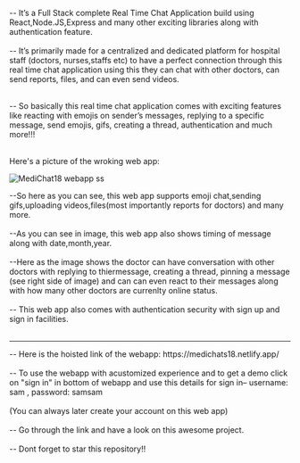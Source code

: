 -- It’s a Full Stack complete Real Time Chat Application build using React,Node.JS,Express and many other exciting libraries along with authentication feature.
<br></br>
-- It’s primarily made for a centralized and dedicated platform for hospital staff (doctors, nurses,staffs etc) to have a perfect connection through this real time chat    application using this they can chat with other doctors, can send reports, files, and can even send videos.
<br></br>

-- So basically this real time chat application comes with exciting features like reacting with emojis on sender’s messages, replying to a specific message, send emojis,    gifs, creating a thread, authentication and much more!!!
<br></br>

Here's a picture of the wroking web app:


![MediChat18 webapp ss](https://user-images.githubusercontent.com/85578666/186737512-8d0a3639-11e4-4e57-8616-69a95ffd5992.jpg)


--So here as you can see, this web app supports emoji chat,sending gifs,uploading videos,files(most importantly reports for doctors) and many more. <br></br>
--As you can see in image, this web app also shows timing of message along with date,month,year.<br></br>
--Here as the image shows the doctor can have conversation with other doctors with replying to thiermessage, creating a thread, pinning a message (see right side of image)
and can can even react to their messages along with how many other doctors are currenlty online status.<br></br>
-- This web app also comes with authentication security with sign up and sign in facilities. <br></br>
<hr></hr>
-- Here is the hoisted link of the webapp: https://medichats18.netlify.app/
<br></br>
-- To use the webapp with acustomized experience and to get a demo click on "sign in" in bottom of webapp and use this details for sign in– username: sam , password: samsam  
<br></br> (You can always later create your account on this web app)
<br></br>
-- Go through the link and have a look on this awesome project.
<br></br>
-- Dont forget to star this repository!!
